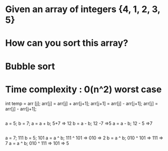 #  Given an array of integers {4, 1, 2, 3, 5}
# 	How can you sort this array?
#  Bubble sort 
#  Time complexity : 0(n^2) worst case 
int temp = arr [j];
arr[j]   = arr[j] + arr[j+1];
arr[j+1] = arr[j] - arr[j+1];
arr[j]   = arr[j] - arr[j+1];

##
a = 5;
b = 7;
a = a + b; 5+7 => 12
b = a - b; 12 -7 =>5
a = a - b; 12 - 5 =>7

##
a = 7; 111
b = 5; 101
a = a ^ b; 111 ^ 101 => 010 => 2
b = a ^ b; 010 ^ 101 => 111 => 7
a = a ^ b; 010 ^ 111 => 101 => 5